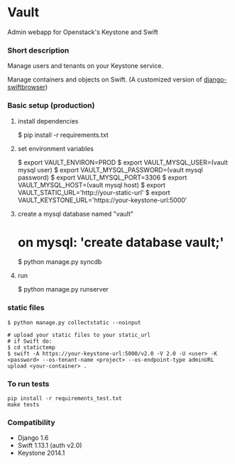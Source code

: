 # Vault
Admin webapp for Openstack's Keystone and Swift

### Short description
Manage users and tenants on your Keystone service.

Manage containers and objects on Swift. (A customized version of [django-swiftbrowser](https://github.com/cschwede/django-swiftbrowser))

### Basic setup (production)

1) install dependencies

    $ pip install -r requirements.txt

2) set environment variables

    $ export VAULT_ENVIRON=PROD
    $ export VAULT_MYSQL_USER=(vault mysql user)
    $ export VAULT_MYSQL_PASSWORD=(vault mysql password)
    $ export VAULT_MYSQL_PORT=3306
    $ export VAULT_MYSQL_HOST=(vault mysql host)
    $ export VAULT_STATIC_URL='http://your-static-url'
    $ export VAULT_KEYSTONE_URL='https://your-keystone-url:5000'

3) create a mysql database named "vault"

    # on mysql: 'create database vault;'
    $ python manage.py syncdb

4) run

    $ python manage.py runserver

### static files
    $ python manage.py collectstatic --noinput

    # upload your static files to your static_url
    # if Swift do:
    $ cd statictemp
    $ swift -A https://your-keystone-url:5000/v2.0 -V 2.0 -U <user> -K <password> --os-tenant-name <project> --os-endpoint-type adminURL upload <your-container> .

### To run tests
    pip install -r requirements_test.txt
    make tests

### Compatibility

- Django 1.6
- Swift 1.13.1 (auth v2.0)
- Keystone 2014.1
